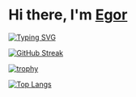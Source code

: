 # Hi there, I'm [Egor](https://aspirin493.ml/) 
[![Typing SVG](https://readme-typing-svg.herokuapp.com?color=%2336BCF7&lines=Software+developer+from+Russia)](https://git.io/typing-svg)

[![GitHub Streak](https://github-readme-streak-stats.herokuapp.com/?user=Aspirin493&theme=dark)](https://git.io/streak-stats)

[![trophy](https://github-profile-trophy.vercel.app/?username=Aspirin493&theme=onedark)](https://github.com/ryo-ma/github-profile-trophy)

<!---Для компактной версии-->
[![Top Langs](https://github-readme-stats.vercel.app/api/top-langs/?username=Aspirin493&layout=compact&theme=dark)](https://github.com/anuraghazra/github-readme-stats)
